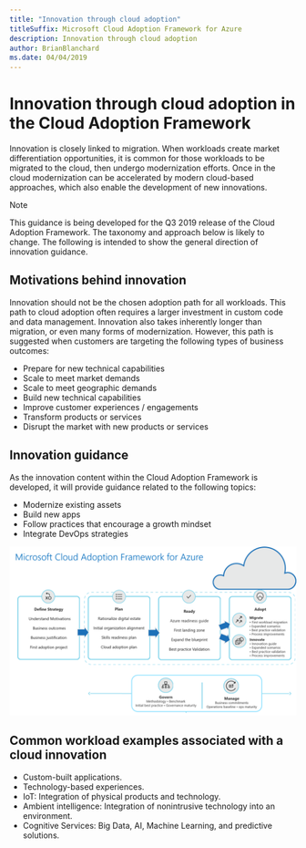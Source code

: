 ```yaml
---
title: "Innovation through cloud adoption"
titleSuffix: Microsoft Cloud Adoption Framework for Azure
description: Innovation through cloud adoption
author: BrianBlanchard
ms.date: 04/04/2019
---
```


# Innovation through cloud adoption in the Cloud Adoption Framework

Innovation is closely linked to migration. When workloads create market differentiation opportunities, it is common for those workloads to be migrated to the cloud, then undergo modernization efforts. Once in the cloud modernization can be accelerated by modern cloud-based approaches, which also enable the development of new innovations.

> [!NOTE]
> This guidance is being developed for the Q3 2019 release of the Cloud Adoption Framework. The taxonomy and approach below is likely to change. The following is intended to show the general direction of innovation guidance.

## Motivations behind innovation

Innovation should not be the chosen adoption path for all workloads. This path to cloud adoption often requires a larger investment in custom code and data management. Innovation also takes inherently longer than migration, or even many forms of modernization. However, this path is suggested when customers are targeting the following types of business outcomes:

- Prepare for new technical capabilities
- Scale to meet market demands
- Scale to meet geographic demands
- Build new technical capabilities
- Improve customer experiences / engagements
- Transform products or services
- Disrupt the market with new products or services

## Innovation guidance

As the innovation content within the Cloud Adoption Framework is developed, it will provide guidance related to the following topics:

- Modernize existing assets
- Build new apps
- Follow practices that encourage a growth mindset
- Integrate DevOps strategies

![Cloud Adoption Framework overview](../_images/cloud-adoption-framework-overview.png)

## Common workload examples associated with a cloud innovation

- Custom-built applications.
- Technology-based experiences.
- IoT: Integration of physical products and technology.
- Ambient intelligence: Integration of nonintrusive technology into an environment.
- Cognitive Services: Big Data, AI, Machine Learning, and predictive solutions.

